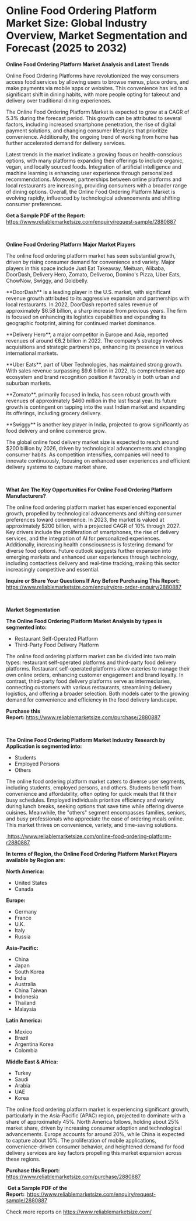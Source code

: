 <p><h1>Online Food Ordering Platform Market Size: Global Industry Overview, Market Segmentation and Forecast (2025 to 2032)</h1></p><p><strong>Online Food Ordering Platform Market Analysis and Latest Trends</strong></p>
<p><p>Online Food Ordering Platforms have revolutionized the way consumers access food services by allowing users to browse menus, place orders, and make payments via mobile apps or websites. This convenience has led to a significant shift in dining habits, with more people opting for takeout and delivery over traditional dining experiences.</p><p>The Online Food Ordering Platform Market is expected to grow at a CAGR of 5.3% during the forecast period. This growth can be attributed to several factors, including increased smartphone penetration, the rise of digital payment solutions, and changing consumer lifestyles that prioritize convenience. Additionally, the ongoing trend of working from home has further accelerated demand for delivery services.</p><p>Latest trends in the market indicate a growing focus on health-conscious options, with many platforms expanding their offerings to include organic, vegan, and locally sourced foods. Integration of artificial intelligence and machine learning is enhancing user experience through personalized recommendations. Moreover, partnerships between online platforms and local restaurants are increasing, providing consumers with a broader range of dining options. Overall, the Online Food Ordering Platform Market is evolving rapidly, influenced by technological advancements and shifting consumer preferences.</p></p>
<p><strong>Get a Sample PDF of the Report:&nbsp;</strong> <a href="https://www.reliablemarketsize.com/enquiry/request-sample/2880887?utm_campaign=2778&utm_medium=2&utm_source=Github&utm_content=ia&utm_term=12032025&utm_id=online-food-ordering-platform">https://www.reliablemarketsize.com/enquiry/request-sample/2880887</a></p>
<p>&nbsp;</p>
<p><strong>Online Food Ordering Platform Major Market Players</strong></p>
<p><p>The online food ordering platform market has seen substantial growth, driven by rising consumer demand for convenience and variety. Major players in this space include Just Eat Takeaway, Meituan, Alibaba, DoorDash, Delivery Hero, Zomato, Deliveroo, Domino's Pizza, Uber Eats, ChowNow, Swiggy, and Goldbelly.</p><p>**DoorDash** is a leading player in the U.S. market, with significant revenue growth attributed to its aggressive expansion and partnerships with local restaurants. In 2022, DoorDash reported sales revenue of approximately $6.58 billion, a sharp increase from previous years. The firm is focused on enhancing its logistics capabilities and expanding its geographic footprint, aiming for continued market dominance.</p><p>**Delivery Hero**, a major competitor in Europe and Asia, reported revenues of around €6.2 billion in 2022. The company’s strategy involves acquisitions and strategic partnerships, enhancing its presence in various international markets.</p><p>**Uber Eats**, part of Uber Technologies, has maintained strong growth. With sales revenue surpassing $9.6 billion in 2022, its comprehensive app ecosystem and brand recognition position it favorably in both urban and suburban markets.</p><p>**Zomato**, primarily focused in India, has seen robust growth with revenues of approximately $460 million in the last fiscal year. Its future growth is contingent on tapping into the vast Indian market and expanding its offerings, including grocery delivery.</p><p>**Swiggy** is another key player in India, projected to grow significantly as food delivery and online commerce grow. </p><p>The global online food delivery market size is expected to reach around $200 billion by 2026, driven by technological advancements and changing consumer habits. As competition intensifies, companies will need to innovate continuously, focusing on enhanced user experiences and efficient delivery systems to capture market share.</p></p>
<p>&nbsp;</p>
<p><strong>What Are The Key Opportunities For Online Food Ordering Platform Manufacturers?</strong></p>
<p><p>The online food ordering platform market has experienced exponential growth, propelled by technological advancements and shifting consumer preferences toward convenience. In 2023, the market is valued at approximately $200 billion, with a projected CAGR of 10% through 2027. Key drivers include the proliferation of smartphones, the rise of delivery services, and the integration of AI for personalized experiences. Additionally, increasing health consciousness is fostering demand for diverse food options. Future outlook suggests further expansion into emerging markets and enhanced user experiences through technology, including contactless delivery and real-time tracking, making this sector increasingly competitive and essential.</p></p>
<p><strong>Inquire or Share Your Questions If Any Before Purchasing This Report:</strong> <a href="https://www.reliablemarketsize.com/enquiry/pre-order-enquiry/2880887?utm_campaign=2778&utm_medium=2&utm_source=Github&utm_content=ia&utm_term=12032025&utm_id=online-food-ordering-platform">https://www.reliablemarketsize.com/enquiry/pre-order-enquiry/2880887</a></p>
<p>&nbsp;</p>
<p><strong>Market Segmentation</strong></p>
<p><strong>The Online Food Ordering Platform Market Analysis by types is segmented into:</strong></p>
<p><ul><li>Restaurant Self-Operated Platform</li><li>Third-Party Food Delivery Platform</li></ul></p>
<p><p>The online food ordering platform market can be divided into two main types: restaurant self-operated platforms and third-party food delivery platforms. Restaurant self-operated platforms allow eateries to manage their own online orders, enhancing customer engagement and brand loyalty. In contrast, third-party food delivery platforms serve as intermediaries, connecting customers with various restaurants, streamlining delivery logistics, and offering a broader selection. Both models cater to the growing demand for convenience and efficiency in the food delivery landscape.</p></p>
<p><strong>Purchase this Report:&nbsp;</strong><a href="https://www.reliablemarketsize.com/purchase/2880887?utm_campaign=2778&utm_medium=2&utm_source=Github&utm_content=ia&utm_term=12032025&utm_id=online-food-ordering-platform">https://www.reliablemarketsize.com/purchase/2880887</a></p>
<p>&nbsp;</p>
<p><strong>The Online Food Ordering Platform Market Industry Research by Application is segmented into:</strong></p>
<p><ul><li>Students</li><li>Employed Persons</li><li>Others</li></ul></p>
<p><p>The online food ordering platform market caters to diverse user segments, including students, employed persons, and others. Students benefit from convenience and affordability, often opting for quick meals that fit their busy schedules. Employed individuals prioritize efficiency and variety during lunch breaks, seeking options that save time while offering diverse cuisines. Meanwhile, the "others" segment encompasses families, seniors, and busy professionals who appreciate the ease of ordering meals online. This market thrives on convenience, variety, and time-saving solutions.</p></p>
<p><a href="https://www.reliablemarketsize.com/online-food-ordering-platform-r2880887?utm_campaign=2778&utm_medium=2&utm_source=Github&utm_content=ia&utm_term=12032025&utm_id=online-food-ordering-platform">&nbsp;https://www.reliablemarketsize.com/online-food-ordering-platform-r2880887</a></p>
<p><strong>In terms of Region, the Online Food Ordering Platform Market Players available by Region are:</strong></p>
<p>
    <p> <strong> North America: </strong>
        <ul>
            <li>United States</li>
            <li>Canada</li>
        </ul>
        </p> 
    <p> <strong> Europe: </strong>
        <ul>
            <li>Germany</li>
            <li>France</li>
            <li>U.K.</li>
            <li>Italy</li>
            <li>Russia</li>
        </ul>
        </p> 
    <p> <strong> Asia-Pacific: </strong>
        <ul>
            <li>China</li>
            <li>Japan</li>
            <li>South Korea</li>
            <li>India</li>
            <li>Australia</li>
            <li>China Taiwan</li>
            <li>Indonesia</li>
            <li>Thailand</li>
            <li>Malaysia</li>
        </ul>
        </p> 
    <p> <strong> Latin America: </strong>
        <ul>
            <li>Mexico</li>
            <li>Brazil</li>
            <li>Argentina Korea</li>
            <li>Colombia</li>
        </ul>
        </p> 
    <p> <strong> Middle East & Africa: </strong>
        <ul>
            <li>Turkey</li>
            <li>Saudi</li>
            <li>Arabia</li>
            <li>UAE</li>
            <li>Korea</li>
        </ul>
    </p>
    </p>
<p><p>The online food ordering platform market is experiencing significant growth, particularly in the Asia-Pacific (APAC) region, projected to dominate with a share of approximately 45%. North America follows, holding about 25% market share, driven by increasing consumer adoption and technological advancements. Europe accounts for around 20%, while China is expected to capture about 10%. The proliferation of mobile applications, convenience-driven consumer behavior, and heightened demand for food delivery services are key factors propelling this market expansion across these regions.</p></p>
<p><strong>Purchase this Report: </strong><a href="https://www.reliablemarketsize.com/purchase/2880887?utm_campaign=2778&utm_medium=2&utm_source=Github&utm_content=ia&utm_term=12032025&utm_id=online-food-ordering-platform">https://www.reliablemarketsize.com/purchase/2880887</a></p>
<p>&nbsp;<strong>Get a Sample PDF of the Report:&nbsp;&nbsp;</strong><a href="https://www.reliablemarketsize.com/enquiry/request-sample/2880887?utm_campaign=2778&utm_medium=2&utm_source=Github&utm_content=ia&utm_term=12032025&utm_id=online-food-ordering-platform">https://www.reliablemarketsize.com/enquiry/request-sample/2880887</a></p>
<p><strong></strong></p>
<p>Check more reports on <a href="https://www.reliablemarketsize.com/?utm_campaign=2778&utm_medium=2&utm_source=Github&utm_content=ia&utm_term=12032025&utm_id=online-food-ordering-platform">https://www.reliablemarketsize.com/</a></p>